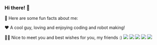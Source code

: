 ### Hi there! 👋

🔫 Here are some fun facts about me:

❤️ A cool guy, loving and enjoying coding and robot making!

🏄🏻 Nice to meet you and best wishes for you, my friends :)
[![](https://raw.githubusercontent.com/Kairuszhang/github-profile-summary-cards-example/master/profile-summary-card-output/nord_bright/0-profile-details.svg)](https://github.com/Kairuszhang/github-profile-summary-cards)
[![](https://raw.githubusercontent.com/Kairuszhang/github-profile-summary-cards-example/master/profile-summary-card-output/nord_bright/1-repos-per-language.svg)](https://github.com/Kairuszhang/github-profile-summary-cards) [![](https://raw.githubusercontent.com/Kairuszhang/github-profile-summary-cards-example/master/profile-summary-card-output/nord_bright/2-most-commit-language.svg)](https://github.com/Kairuszhang/github-profile-summary-cards)
[![](https://raw.githubusercontent.com/Kairuszhang/github-profile-summary-cards-example/master/profile-summary-card-output/nord_bright/3-stats.svg)](https://github.com/Kairuszhang/github-profile-summary-cards) [![](https://raw.githubusercontent.com/Kairuszhang/github-profile-summary-cards-example/master/profile-summary-card-output/nord_bright/4-productive-time.svg)](https://github.com/Kairuszhang/github-profile-summary-cards)
